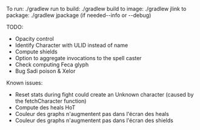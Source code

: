To run: ./gradlew run
to build: ./gradlew build
to image: ./gradlew jlink
to package: ./gradlew jpackage (if needed--info or --debug)

TODO:
- Opacity control
- Identify Character with ULID instead of name
- Compute shields
- Option to aggregate invocations to the spell caster
- Check computing Feca glyph
- Bug Sadi poison & Xelor

Known issues:
- Reset stats during fight could create an Unknown character (caused by the fetchCharacter function)
- Compute des heals HoT
- Couleur des graphs n'augmentent pas dans l'écran des heals
- Couleur des graphs n'augmentent pas dans l'écran des shields